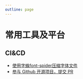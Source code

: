 ```yaml
---
outline: page
---
```


# 常用工具及平台 #

## CI&CD ##

- [使用字蛛font-spider压缩字体文件](/blog/2023-08/mini_by_font_spider)
- [参与 Github 开源项目，提交 PR](/blog/2023-08/cooperation_with_repository.md)
